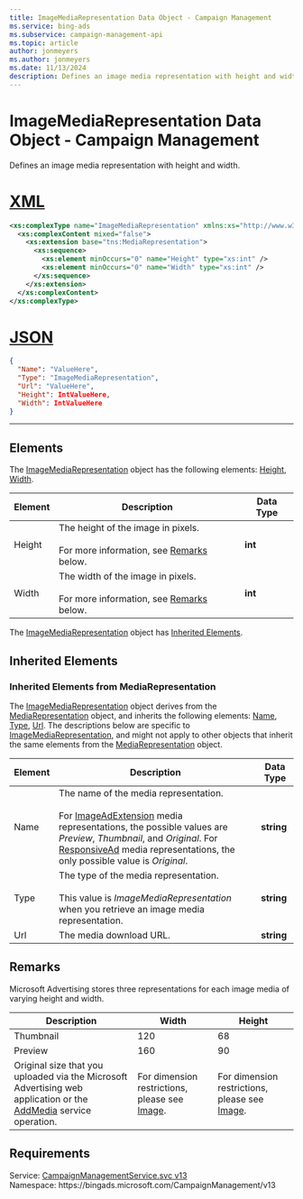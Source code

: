 ```yaml
---
title: ImageMediaRepresentation Data Object - Campaign Management
ms.service: bing-ads
ms.subservice: campaign-management-api
ms.topic: article
author: jonmeyers
ms.author: jonmeyers
ms.date: 11/13/2024
description: Defines an image media representation with height and width.
---
```

# ImageMediaRepresentation Data Object - Campaign Management
Defines an image media representation with height and width.

# [XML](#tab/xml)

```xml
<xs:complexType name="ImageMediaRepresentation" xmlns:xs="http://www.w3.org/2001/XMLSchema">
  <xs:complexContent mixed="false">
    <xs:extension base="tns:MediaRepresentation">
      <xs:sequence>
        <xs:element minOccurs="0" name="Height" type="xs:int" />
        <xs:element minOccurs="0" name="Width" type="xs:int" />
      </xs:sequence>
    </xs:extension>
  </xs:complexContent>
</xs:complexType>
```

# [JSON](#tab/json)

```json
{
  "Name": "ValueHere",
  "Type": "ImageMediaRepresentation",
  "Url": "ValueHere",
  "Height": IntValueHere,
  "Width": IntValueHere
}
```

-----

## <a name="elements"></a>Elements

The [ImageMediaRepresentation](imagemediarepresentation.md) object has the following elements: [Height](#height), [Width](#width).

|Element|Description|Data Type|
|-----------|---------------|-------------|
|<a name="height"></a>Height|The height of the image in pixels.<br/><br/>For more information, see [Remarks](#remarks) below.|**int**|
|<a name="width"></a>Width|The width of the image in pixels.<br/><br/>For more information, see [Remarks](#remarks) below.|**int**|

The [ImageMediaRepresentation](imagemediarepresentation.md) object has [Inherited Elements](#inheritedelements).

## <a name="inheritedelements"></a>Inherited Elements

### <a name="inheritedelementsmediarepresentation"></a>Inherited Elements from MediaRepresentation
The [ImageMediaRepresentation](imagemediarepresentation.md) object derives from the [MediaRepresentation](mediarepresentation.md) object, and inherits the following elements: [Name](#name), [Type](#type), [Url](#url). The descriptions below are specific to [ImageMediaRepresentation](imagemediarepresentation.md), and might not apply to other objects that inherit the same elements from the [MediaRepresentation](mediarepresentation.md) object.  

|Element|Description|Data Type|
|-----------|---------------|-------------|
|<a name="name"></a>Name|The name of the media representation.<br/><br/>For [ImageAdExtension](imageadextension.md) media representations, the possible values are *Preview*, *Thumbnail*, and *Original*. For [ResponsiveAd](responsivead.md) media representations, the only possible value is *Original*.|**string**|
|<a name="type"></a>Type|The type of the media representation.<br/><br/>This value is *ImageMediaRepresentation* when you retrieve an image media representation. |**string**|
|<a name="url"></a>Url|The media download URL.|**string**|

## <a name="remarks"></a>Remarks
Microsoft Advertising stores three representations for each image media of varying height and width.

|Description|Width|Height|
|---------------|---------|----------|
|Thumbnail|120|68|
|Preview|160|90|
|Original size that you uploaded via the Microsoft Advertising web application or the [AddMedia](addmedia.md) service operation.|For dimension restrictions, please see [Image](image.md).|For dimension restrictions, please see [Image](image.md).|

## Requirements
Service: [CampaignManagementService.svc v13](https://campaign.api.bingads.microsoft.com/Api/Advertiser/CampaignManagement/v13/CampaignManagementService.svc)  
Namespace: https\://bingads.microsoft.com/CampaignManagement/v13  

